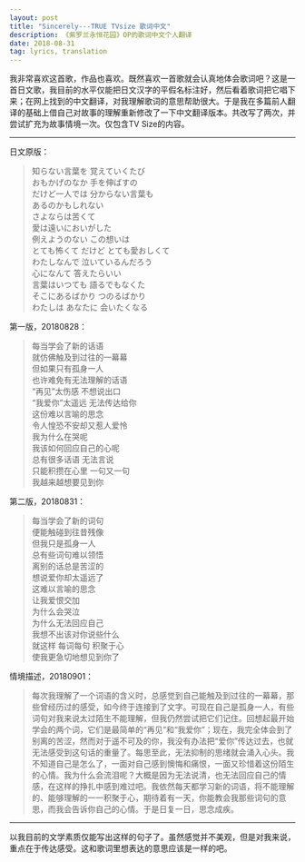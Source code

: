 ```yaml
---
layout: post
title: "Sincerely---TRUE TVsize 歌词中文"
description: 《紫罗兰永恒花园》OP的歌词中文个人翻译
date: 2018-08-31
tag: lyrics, translation
---
```

我非常喜欢这首歌，作品也喜欢。既然喜欢一首歌就会认真地体会歌词吧？这是一首日文歌，我目前的水平仅能把日文汉字的平假名标注好，然后看着歌词把它唱下来；在网上找到的中文翻译，对我理解歌词的意思帮助很大。于是我在多篇前人翻译的基础上借自己对故事的理解重新修改了一下中文翻译版本。共改写了两次，并尝试扩充为故事情境一次。仅包含TV Size的内容。

---
日文原版：
>知らない言葉を 覚えていくたび  
 おもかげのなか 手を伸ばすの  
 だけど一人では 分からない言葉も  
 あるのかもしれない  
 さよならは苦くて  
 愛は遠いにおいがした  
 例えようのない この想いは  
 とても怖くて だけど とても愛おしくて  
 わたしなんで 泣いているんだろう  
 心になんて 答えたらいい  
 言葉はいつても 語るでもなくた  
 そこにあるばかり つのるばかり  
>わたしは あなたに 会いたくなる

第一版，20180828：
>每当学会了新的话语  
 就仿佛触及到过往的一幕幕  
 但如果只有孤身一人  
 也许难免有无法理解的话语  
 “再见”太伤感 不想说出口  
 “我爱你”太遥远 无法传达给你  
 这份难以言喻的思念  
 令人惶恐不安却又惹人爱怜  
 我为什么在哭呢  
 我该如何回应自己的心呢  
 总有很多话语 无法言说  
 只能积攒在心里 一句又一句  
>我越来越想要见到你 

第二版，20180831：
>每当学会了新的词句  
 便能触碰到往昔残像  
 但我只是孤身一人  
 总有些词句难以领悟  
 离别的话总是苦涩的  
 想说爱你却太遥远了  
 这难以言喻的思念  
 让我爱恨交加  
 为什么会哭泣  
 为什么无法回应自己  
 我想不出该对你说些什么  
 就这样 每词每句 积聚于心  
>使我更急切地想见到你了  

情境描述，20180901：
>每次我理解了一个词语的含义时，总感觉到自己能触及到过往的一幕幕，那些曾经历过的感受，如今终于连接到了文字。可现在自己是孤身一人，有些词句对我来说太过陌生不能理解，但我仍然尝试把它们记住。回想起最开始学会的两个词，它们是最简单的“再见”和“我爱你”；现在，我完全体会到了别离的苦涩，然而对于遥不可及的你，我没有办法把“爱你”传达过去，也就无法感受到这句话的重量了。每思至此，无法抑制的思绪就会涌入心头。我不知道自己是怎么了，一面对自己感到懊悔和痛恨，一面又珍惜着这份陌生的心情。我为什么会流泪呢？大概是因为无法说清，也无法回应自己的情感，在这样的挣扎中感到难过吧。我依然每天都学习新的词语，将不能理解的、能够理解的一一积聚于心，期待着有一天，你能教会我那些词句的意思，而我会告诉你自己的心情。于是日复一日，思念成疾。

---
以我目前的文学素质仅能写出这样的句子了。虽然感觉并不美观，但是对我来说，重点在于传达感受。这和歌词里想表达的意思应该是一样的吧。
